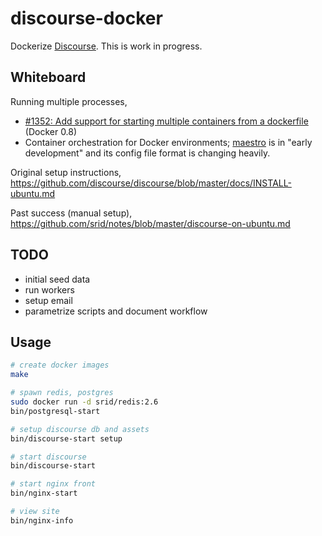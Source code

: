 discourse-docker
================

Dockerize [Discourse](http://discourse.org/). This is work in
progress.

Whiteboard
----------

Running multiple processes,

* [#1352: Add support for starting multiple containers from a
  dockerfile](https://github.com/dotcloud/docker/issues/1352) (Docker
  0.8)
* Container orchestration for Docker environments;
  [maestro](https://github.com/toscanini/maestro) is in "early
  development" and its config file format is changing heavily.

Original setup instructions,
https://github.com/discourse/discourse/blob/master/docs/INSTALL-ubuntu.md

Past success (manual setup),
https://github.com/srid/notes/blob/master/discourse-on-ubuntu.md

TODO
----

* initial seed data
* run workers
* setup email
* parametrize scripts and document workflow

Usage
-----

```bash
# create docker images
make

# spawn redis, postgres
sudo docker run -d srid/redis:2.6
bin/postgresql-start

# setup discourse db and assets
bin/discourse-start setup

# start discourse
bin/discourse-start 

# start nginx front
bin/nginx-start

# view site
bin/nginx-info
```